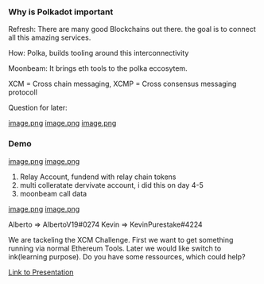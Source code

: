 ### Why is Polkadot important

Refresh: There are many good Blockchains out there. the goal is to connect all this amazing services. 

How: Polka, builds tooling around this interconnectivity

Moonbeam: It brings eth tools to the polka eccosytem.

XCM = Cross chain messaging, XCMP = Cross consensus messaging protocoll


Question for later: 

[image.png](https://postimg.cc/w7TrpmST)
[image.png](https://postimg.cc/crbFG5RX)
[image.png](https://postimg.cc/vDD9w80w)

### Demo
[image.png](https://postimg.cc/MM6LpfvD)
[image.png](https://postimg.cc/MvqnKWDG)

1. Relay Account, fundend with relay chain tokens
2. multi colleratate dervivate account, i did this on day 4-5
3. moonbeam call data

[image.png](https://postimg.cc/t1MrpvGX)
[image.png](https://postimg.cc/TyXJJyvX)

Alberto => AlbertoV19#0274
Kevin => KevinPurestake#4224

We are tackeling the XCM Challenge. First we want to get something running via normal Ethereum Tools. Later we would like switch to ink(learning purpose). Do you have some ressources, which could help?

[Link to Presentation](bit.ly/MoonbeamDOTEurope2023)









